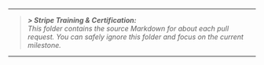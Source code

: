 _____
> **_> Stripe Training & Certification:_** <br />
_This folder contains the source Markdown for about each pull request.  You can safely ignore this folder and focus on the current milestone._
____
